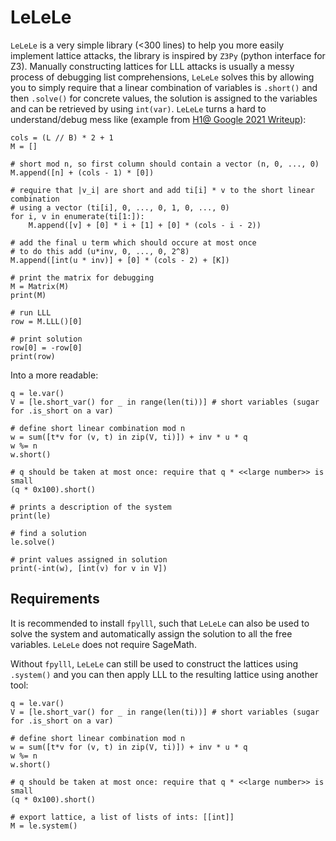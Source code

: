 # LeLeLe

`LeLeLe` is a very simple library (<300 lines) to help you more easily implement lattice attacks, the library is inspired by `Z3Py` (python interface for Z3).
Manually constructing lattices for LLL attacks is usually a messy process of debugging list comprehensions,
`LeLeLe` solves this by allowing you to simply require that a linear combination of variables is `.short()` and then `.solve()` for concrete values,
the solution is assigned to the variables and can be retrieved by using `int(var)`.
`LeLeLe` turns a hard to understand/debug mess like (example from [H1@ Google 2021 Writeup](https://rot256.dev/post/h1/)):

```sage
cols = (L // B) * 2 + 1
M = []

# short mod n, so first column should contain a vector (n, 0, ..., 0)
M.append([n] + (cols - 1) * [0])

# require that |v_i| are short and add ti[i] * v to the short linear combination
# using a vector (ti[i], 0, ..., 0, 1, 0, ..., 0)
for i, v in enumerate(ti[1:]):
    M.append([v] + [0] * i + [1] + [0] * (cols - i - 2))

# add the final u term which should occure at most once
# to do this add (u*inv, 0, ..., 0, 2^8)
M.append([int(u * inv)] + [0] * (cols - 2) + [K])

# print the matrix for debugging
M = Matrix(M)
print(M)

# run LLL
row = M.LLL()[0]

# print solution
row[0] = -row[0]
print(row)
```

Into a more readable:

```python3
q = le.var()
V = [le.short_var() for _ in range(len(ti))] # short variables (sugar for .is_short on a var)

# define short linear combination mod n
w = sum([t*v for (v, t) in zip(V, ti)]) + inv * u * q
w %= n
w.short()

# q should be taken at most once: require that q * <<large number>> is small
(q * 0x100).short()

# prints a description of the system
print(le)

# find a solution
le.solve()

# print values assigned in solution
print(-int(w), [int(v) for v in V])
```

## Requirements

It is recommended to install `fpylll`, such that `LeLeLe` can also be used to solve the system and automatically assign the solution to all the free variables.
`LeLeLe` does not require SageMath.

Without `fpylll`, `LeLeLe` can still be used to construct the lattices using `.system()` and you can then apply LLL to the resulting lattice using another tool:

```python3
q = le.var()
V = [le.short_var() for _ in range(len(ti))] # short variables (sugar for .is_short on a var)

# define short linear combination mod n
w = sum([t*v for (v, t) in zip(V, ti)]) + inv * u * q
w %= n
w.short()

# q should be taken at most once: require that q * <<large number>> is small
(q * 0x100).short()

# export lattice, a list of lists of ints: [[int]]
M = le.system()
```
